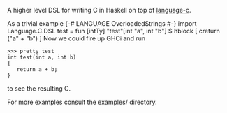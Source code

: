 A higher level DSL for writing C in Haskell on top of [language-c](hackage.haskell.org/package/language-c).

As a trivial example
    {-# LANGUAGE OverloadedStrings #-}
    import Language.C.DSL
    test =
       fun [intTy] "test"[int "a", int "b"] $ hblock [
           creturn ("a" + "b")
      ]
Now we could fire up GHCi and run

    >>> pretty test
    int test(int a, int b)
    {
       return a + b;
    }

to see the resulting C.

For more examples consult the examples/ directory.
